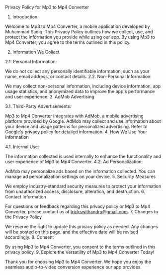 Privacy Policy for Mp3 to Mp4 Converter


1. Introduction

Welcome to Mp3 to Mp4 Converter, a mobile application developed by Muhammad Sadiq. This Privacy Policy outlines how we collect, use, and protect the information you provide while using our app. By using Mp3 to Mp4 Converter, you agree to the terms outlined in this policy.

2. Information We Collect

2.1. Personal Information:

We do not collect any personally identifiable information, such as your name, email address, or contact details.
2.2. Non-Personal Information:

We may collect non-personal information, including device information, app usage statistics, and anonymized data to improve the app's performance and user experience.
3. AdMob Advertising

3.1. Third-Party Advertisements:

Mp3 to Mp4 Converter integrates with AdMob, a mobile advertising platform provided by Google.
AdMob may collect and use information about your device and usage patterns for personalized advertising. Refer to Google's privacy policy for detailed information.
4. How We Use Your Information

4.1. Internal Use:

The information collected is used internally to enhance the functionality and user experience of Mp3 to Mp4 Converter.
4.2. Ad Personalization:

AdMob may personalize ads based on the information collected. You can manage ad personalization settings on your device.
5. Security Measures

We employ industry-standard security measures to protect your information from unauthorized access, disclosure, alteration, and destruction.
6. Contact Information

For questions or feedback regarding this privacy policy or Mp3 to Mp4 Converter, please contact us at trickswithandro@gmail.com.
7. Changes to the Privacy Policy

We reserve the right to update this privacy policy as needed. Any changes will be posted on this page, and the effective date will be revised accordingly.
8. Consent

By using Mp3 to Mp4 Converter, you consent to the terms outlined in this privacy policy.
9. Explore the Versatility of Mp3 to Mp4 Converter Today!

Thank you for choosing Mp3 to Mp4 Converter. We hope you enjoy the seamless audio-to-video conversion experience our app provides.
